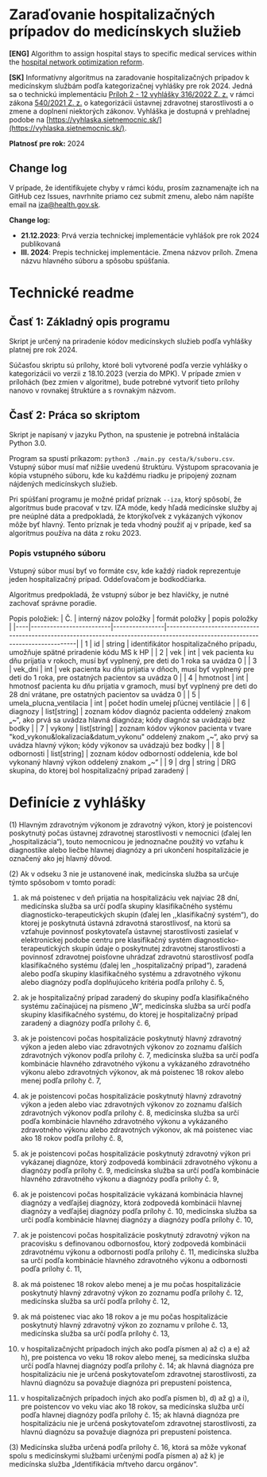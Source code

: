 # Zaraďovanie hospitalizačných prípadov do medicínskych služieb

**[ENG]** Algorithm to assign hospital stays to specific medical services within the [hospital network optimization reform](https://www.slov-lex.sk/pravne-predpisy/SK/ZZ/2021/540).

**[SK]** Informatívny algoritmus na zaradovanie hospitalizačných prípadov k medicínskym službám podľa kategorizačnej vyhlášky pre rok 2024. Jedná sa o technickú implementáciu [Príloh 2 - 12 vyhlášky 316/2022 Z. z.](https://www.slov-lex.sk/pravne-predpisy/SK/ZZ/2022/316/20220930#prilohy) v rámci zákona [540/2021 Z. z.](https://www.slov-lex.sk/pravne-predpisy/SK/ZZ/2021/540) o kategorizácii ústavnej zdravotnej starostlivosti a o zmene a doplnení niektorých zákonov. Vyhláška je dostupná v prehladnej podobe na [https://vyhlaska.sietnemocnic.sk/](https://vyhlaska.sietnemocnic.sk/).

**Platnosť pre rok:** 2024

## Change log
V prípade, že identifikujete chyby v rámci kódu, prosím zaznamenajte ich na GitHub cez Issues, navrhnite priamo cez submit zmenu, alebo nám napíšte email na iza@health.gov.sk.

**Change log:**
- **21.12.2023**: Prvá verzia technickej implementácie vyhlášok pre rok 2024 publikovaná
- **III. 2024**: Prepis technickej implementácie. Zmena názvov príloh. Zmena názvu hlavného súboru a spôsobu spúšťania.

# Technické readme

## Časť 1: Základný opis programu
Skript je určený na priradenie kódov medicínskych služieb podľa vyhlášky platnej pre rok 2024.

Súčasťou skriptu sú prílohy, ktoré boli vytvorené podľa verzie vyhlášky o kategorizácii vo verzii z 18.10.2023 (verzia do MPK). V prípade zmien v prílohách (bez zmien v algoritme), bude potrebné vytvoriť tieto prílohy nanovo v rovnakej štruktúre a s rovnakým názvom.

## Časť 2: Práca so skriptom
Skript je napísaný v jazyku Python, na spustenie je potrebná inštalácia Python 3.0.

Program sa spustí príkazom: `python3 ./main.py cesta/k/suboru.csv`. Vstupný súbor musí mať nižšie uvedenú štruktúru. Výstupom spracovania je kópia vstupného súboru, kde ku každému riadku je pripojený zoznam nájdených medicínskych služieb.

Pri spúšťaní programu je možné pridať príznak `--iza`, ktorý spôsobí, že algoritmus bude pracovať v tzv. IZA móde, kedy hľadá medicínske služby aj pre neúplné dáta a predpokladá, že ktorýkoľvek z vykázaných výkonov môže byť hlavný. Tento príznak je teda vhodný použiť aj v prípade, keď sa algoritmus používa na dáta z roku 2023. 

### Popis vstupného súboru
Vstupný súbor musí byť vo formáte csv, kde každý riadok reprezentuje jeden hospitalizačný prípad. Oddeľovačom je bodkodčiarka.

Algoritmus predpokladá, že vstupný súbor je bez hlavičky, je nutné zachovať správne poradie.

Popis položiek:
| Č. | interný názov položky   | formát položky | popis položky                                                                                                                  |
|----|-------------------------|----------------|--------------------------------------------------------------------------------------------------------------------------------|
| 1  | id                      | string         | identifikátor hospitalizačného prípadu, umožňuje spätné priradenie kódu MS k HP                                                |
| 2  | vek                     | int            | vek pacienta ku dňu prijatia v rokoch, musí byť vyplnený, pre deti do 1 roka sa uvádza 0                                       |
| 3  | vek_dni                 | int            | vek pacienta ku dňu prijatia v dňoch, musí byť vyplnený pre deti do 1 roka, pre ostatných pacientov sa uvádza 0                |
| 4  | hmotnost                | int            | hmotnosť pacienta ku dňu prijatia v gramoch, musí byť vyplnený pre deti do 28 dní vrátane, pre ostatných pacientov sa uvádza 0 |
| 5  | umela_plucna_ventilacia | int            | počet hodín umelej pľúcnej ventilácie                                                                                          |
| 6  | diagnozy                | list\[string\] | zoznam kódov diagnóz pacienta oddelený znakom „~“, ako prvá sa uvádza hlavná diagnóza; kódy diagnóz sa uvádzajú bez bodky      |
| 7  | vykony                  | list\[string\] | zoznam kódov výkonov pacienta v tvare "kod_vykonu&lokalizacia&datum_vykonu" oddelený znakom „~“, ako prvý sa uvádza hlavný výkon; kódy výkonov sa uvádzajú bez bodky         |
| 8  | odbornosti              | list\[string\] | zoznam kódov odborností oddelenia, kde bol vykonaný hlavný výkon oddelený znakom „~“                                           |
| 9  | drg                     | string         | DRG skupina, do ktorej bol hospitalizačný prípad zaradený                                                                      |



# Definície z vyhlášky
(1)	Hlavným zdravotným výkonom je zdravotný výkon, ktorý je poistencovi poskytnutý počas ústavnej zdravotnej starostlivosti v nemocnici (ďalej len „hospitalizácia“), touto nemocnicou je jednoznačne použitý vo vzťahu k diagnostike alebo liečbe hlavnej diagnózy a pri ukončení hospitalizácie je označený ako jej hlavný dôvod.

(2)	Ak v odseku 3 nie je ustanovené inak, medicínska služba sa určuje týmto spôsobom v tomto poradí:

1. ak má poistenec v deň prijatia na hospitalizáciu vek najviac 28 dní, medicínska služba sa určí podľa skupiny klasifikačného systému diagnosticko-terapeutických skupín (ďalej len ,,klasifikačný systém“), do ktorej je poskytnutá ústavná zdravotná starostlivosť, na ktorú sa vzťahuje povinnosť poskytovateľa ústavnej starostlivosti zasielať v elektronickej podobe centru pre klasifikačný systém diagnosticko-terapeutických skupín údaje o poskytnutej zdravotnej starostlivosti a povinnosť zdravotnej poisťovne uhrádzať zdravotnú starostlivosť podľa klasifikačného systému (ďalej len ,,hospitalizačný prípad“), zaradená alebo podľa skupiny klasifikačného systému a zdravotného výkonu alebo diagnózy podľa doplňujúceho kritéria podľa prílohy č. 5,

2. ak je hospitalizačný prípad zaradený do skupiny podľa klasifikačného systému začínajúcej na písmeno „W“, medicínska služba sa určí podľa skupiny klasifikačného systému, do ktorej je hospitalizačný prípad zaradený a diagnózy podľa prílohy č. 6,

3. ak je poistencovi počas hospitalizácie poskytnutý hlavný zdravotný výkon a jeden alebo viac zdravotných výkonov zo zoznamu ďalších zdravotných výkonov podľa prílohy č. 7, medicínska služba sa určí podľa kombinácie hlavného zdravotného výkonu a vykázaného zdravotného výkonu alebo zdravotných výkonov, ak má poistenec 18 rokov alebo menej podľa prílohy č. 7,

4. ak je poistencovi počas hospitalizácie poskytnutý hlavný zdravotný výkon a jeden alebo viac zdravotných výkonov zo zoznamu ďalších zdravotných výkonov podľa prílohy č. 8, medicínska služba sa určí podľa kombinácie hlavného zdravotného výkonu a vykázaného zdravotného výkonu alebo zdravotných výkonov, ak má poistenec viac ako 18 rokov podľa prílohy č. 8, 

5. ak je poistencovi počas hospitalizácie poskytnutý zdravotný výkon pri vykázanej diagnóze, ktorý zodpovedá kombinácii zdravotného výkonu a diagnózy podľa prílohy č. 9, medicínska služba sa určí podľa kombinácie hlavného zdravotného výkonu a diagnózy podľa prílohy č. 9,

6. ak je poistencovi počas hospitalizácie vykázaná kombinácia hlavnej diagnózy a vedľajšej diagnózy, ktorá zodpovedá kombinácii hlavnej diagnózy a vedľajšej diagnózy podľa prílohy č. 10, medicínska služba sa určí podľa kombinácie hlavnej diagnózy a diagnózy podľa prílohy č. 10,

7. ak je poistencovi počas hospitalizácie poskytnutý zdravotný výkon na pracovisku s definovanou odbornosťou, ktorý zodpovedá kombinácii zdravotnému výkonu a odbornosti podľa prílohy č. 11, medicínska služba sa určí podľa kombinácie hlavného zdravotného výkonu a odbornosti podľa prílohy č. 11,

8. ak má poistenec 18 rokov alebo menej a je mu počas hospitalizácie poskytnutý hlavný zdravotný výkon zo zoznamu podľa prílohy č. 12, medicínska služba sa určí podľa prílohy č. 12,

9. ak má poistenec viac ako 18 rokov a je mu počas hospitalizácie poskytnutý hlavný zdravotný výkon zo zoznamu v prílohe č. 13, medicínska služba sa určí podľa prílohy č. 13,

10. v hospitalizačnýcht prípadoch iných ako podľa písmen a) až c) a e) až h), pre poistenca vo veku 18 rokov alebo menej, sa medicínska služba určí podľa hlavnej diagnózy podľa prílohy č. 14; ak hlavná diagnóza pre hospitalizáciu nie je určená poskytovateľom zdravotnej starostlivosti, za hlavnú diagnózu sa považuje diagnóza pri prepustení poistenca,

11. v hospitalizačných prípadoch iných ako podľa písmen b), d) až g) a i), pre poistencov vo veku viac ako 18 rokov, sa medicínska služba určí podľa hlavnej diagnózy podľa prílohy č. 15;  ak hlavná diagnóza pre hospitalizáciu nie je určená poskytovateľom zdravotnej starostlivosti, za hlavnú diagnózu sa považuje diagnóza pri prepustení poistenca.

(3)	Medicínska služba určená podľa prílohy č. 16, ktorá sa môže vykonať spolu s medicínskymi službami určenými podľa písmen a) až k) je medicínska služba „Identifikácia mŕtveho darcu orgánov“.
